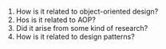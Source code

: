 1. How is it related to object-oriented design?  
2. Hos is it related to AOP?  
3. Did it arise from some kind of research?
4. How is it related to design patterns?
